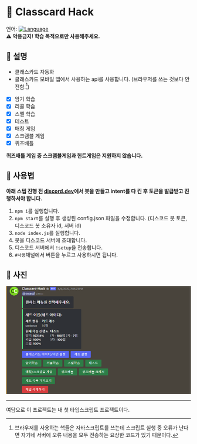 # 📗 Classcard Hack
언어: [![Language](https://shields.io/badge/TypeScript-3178C6?logo=TypeScript&logoColor=FFF&style=flat-square)](https://www.typescriptlang.org/)<br>
**:warning: 악용금지! 학습 목적으로만 사용해주세요.**

## 📙 설명
* 클래스카드 자동화
* 클래스카드 모바일 앱에서 사용하는 api를 사용합니다. (브라우저를 쓰는 것보다 안전함.[^w])

- [x] 암기 학습
- [x] 리콜 학습
- [x] 스펠 학습
- [x] 테스트
- [x] 매칭 게임
- [x] 스크램블 게임
- [x] 퀴즈배틀
   
**퀴즈배틀 게임 중 스크램블게임과 헌트게임은 지원하지 않습니다.**

## 📄 사용법
**아래 스텝 진행 전 [discord.dev](https://discord.dev)에서 봇을 만들고 intent를 다 킨 후 토큰을 발급받고 진행하셔야 합니다.**<br>
1. `npm i`를 실행합니다.
2. `npm start`를 실행 후 생성된 config.json 파일을 수정합니다. (디스코드 봇 토큰, 디스코드 봇 소유자 id, 서버 id)
3. `node index.js`를 실행합니다.
4. 봇을 디스코드 서버에 초대합니다.
5. 디스코드 서버에서 `!setup`을 전송합니다.
6. `#사용`채널에서 버튼을 누르고 사용하시면 됩니다.

## 📸 사진
![SS](./images/Screenshot_2022-08-06_191853.png)

---
여담으로 이 프로젝트는 내 첫 타입스크립트 프로젝트이다.

[^w]: 브라우저를 사용하는 핵들은 자바스크립트를 쓰는데 스크립트 실행 중 오류가 난다면 자기네 서버에 오류 내용을 모두 전송하는 요상한 코드가 있기 때문이다.